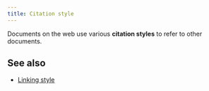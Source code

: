```yaml
---
title: Citation style
---
```


Documents on the web use various **citation styles** to refer to other
documents.

## See also

- [Linking style](linking-style)
